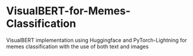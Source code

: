 # VisualBERT-for-Memes-Classification
VisualBERT implementation using Huggingface and PyTorch-Lightning for memes classification with the use of both text and images
